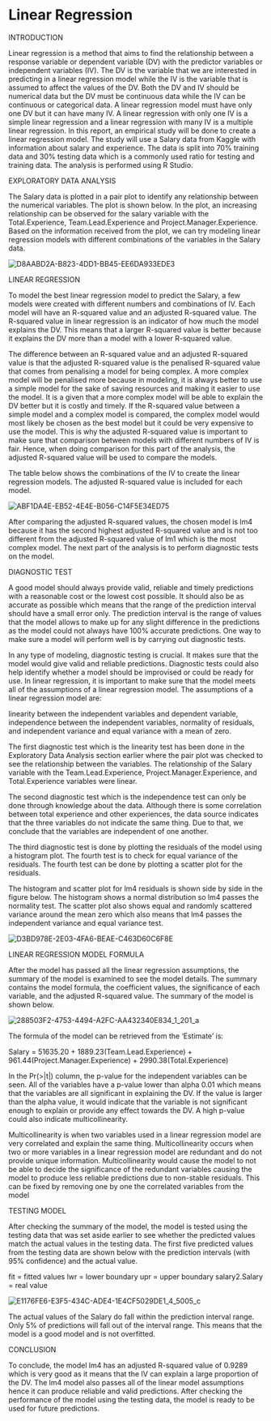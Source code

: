 # Linear Regression

INTRODUCTION

Linear regression is a method that aims to find the relationship between a response variable or dependent variable (DV) with the predictor variables or independent variables (IV). The DV is the variable that we are interested in predicting in a linear regression model while the IV is the variable that is assumed to affect the values of the DV. Both the DV and IV should be numerical data but the DV must be continuous data while the IV can be continuous or categorical data. A linear regression model must have only one DV but it can have many IV. A linear regression with only one IV is a simple linear regression and a linear regression with many IV is a multiple linear regression. In this report, an empirical study will be done to create a linear regression model. The study will use a Salary data from Kaggle with information about salary and experience. The data is split into 70% training data and 30% testing data which is a commonly used ratio for testing and training data. The analysis is performed using R Studio.

EXPLORATORY DATA ANALYSIS

The Salary data is plotted in a pair plot to identify any relationship between the numerical variables. The plot is shown below. In the plot, an increasing relationship can be observed for the salary variable with the Total.Experience, Team.Lead.Experience and Project.Manager.Experience. Based on the information received from the plot, we can try modeling linear regression models with different combinations of the variables in the Salary data.

![D8AABD2A-B823-4DD1-BB45-EE6DA933EDE3](https://github.com/user-attachments/assets/28ba2129-8d22-4032-865f-9d8dd3e34f28)

LINEAR REGRESSION

To model the best linear regression model to predict the Salary, a few models were created with different numbers and combinations of IV. Each model will have an R-squared value and an adjusted R-squared value. The R-squared value in linear regression is an indicator of how much the model explains the DV. This means that a larger R-squared value is better because it explains the DV more than a model with a lower R-squared value.

The difference between an R-squared value and an adjusted R-squared value is that the adjusted R-squared value is the penalised R-squared value that comes from penalising a model for being complex. A more complex model will be penalised more because in modeling, it is always better to use a simple model for the sake of saving resources and making it easier to use the model. It is a given that a more complex model will be able to explain the DV better but it is costly and timely. If the R-squared value between a simple model and a complex model is compared, the complex model would most likely be chosen as the best model but it could be very expensive to use the model. This is why the adjusted R-squared value is important to make sure that comparison between models with different numbers of IV is fair. Hence, when doing comparison for this part of the analysis, the adjusted R-squared value will be used to compare the models.

The table below shows the combinations of the IV to create the linear regression models. The adjusted R-squared value is included for each model.

![ABF1DA4E-EB52-4E4E-B056-C14F5E34ED75](https://github.com/user-attachments/assets/7ebf2cfd-773a-4663-8629-1a13b7b9c912)

After comparing the adjusted R-squared values, the chosen model is lm4 because it has the second highest adjusted R-squared value and is not too different from the adjusted R-squared value of lm1 which is the most complex model. The next part of the analysis is to perform diagnostic tests on the model.

DIAGNOSTIC TEST

A good model should always provide valid, reliable and timely predictions with a reasonable cost or the lowest cost possible. It should also be as accurate as possible which means that the range of the prediction interval should have a small error only. The prediction interval is the range of values that the model allows to make up for any slight difference in the predictions as the model could not always have 100% accurate predictions. One way to make sure a model will perform well is by carrying out diagnostic tests.

In any type of modeling, diagnostic testing is crucial. It makes sure that the model would give valid and reliable predictions. Diagnostic tests could also help identify whether a model should be improvised or could be ready for use. In linear regression, it is important to make sure that the model meets all of the assumptions of a linear regression model. The assumptions of a linear regression model are:

linearity between the independent variables and dependent variable,
independence between the independent variables,
normality of residuals,
and independent variance and equal variance with a mean of zero.

The first diagnostic test which is the linearity test has been done in the Exploratory Data Analysis section earlier where the pair plot was checked to see the relationship between the variables. The relationship of the Salary variable with the Team.Lead.Experience,  Project.Manager.Experience, and Total.Experience variables were linear.

The second diagnostic test which is the independence test can only be done through knowledge about the data. Although there is some correlation between total experience and other experiences, the data source indicates that the three variables do not indicate the same thing. Due to that, we conclude that the variables are independent of one another.

The third diagnostic test is done by plotting the residuals of the model using a histogram plot. The fourth test is to check for equal variance of the residuals. The fourth test can be done by plotting a scatter plot for the residuals.

The histogram and scatter plot for lm4 residuals is shown side by side in the figure below. The histogram shows a normal distribution so lm4 passes the normality test. The scatter plot also shows equal and randomly scattered variance around the mean zero which also means that lm4 passes the independent variance and equal variance test.

![D3BD978E-2E03-4FA6-BEAE-C463D60C6F8E](https://github.com/user-attachments/assets/6e2c59d7-e035-4f7e-a60f-94ca84da549d)

LINEAR REGRESSION MODEL FORMULA

After the model has passed all the linear regression assumptions, the summary of the model is examined to see the model details. The summary contains the model formula, the coefficient values, the significance of each variable, and the adjusted R-squared value. The summary of the model is shown below. 

![288503F2-4753-4494-A2FC-AA432340E834_1_201_a](https://github.com/user-attachments/assets/99c13064-8b3e-4ff1-8cfb-150432cc6394)

The formula of the model can be retrieved from the ‘Estimate’ is:

Salary = 51635.20 + 1889.23(Team.Lead.Experience) + 961.44(Project.Manager.Experience) + 2990.38(Total.Experience)

In the Pr(>|t|) column, the p-value for the independent variables can be seen. All of the variables have a p-value lower than alpha 0.01 which means that the variables are all significant in explaining the DV. If the value is larger than the alpha value, it would indicate that the variable is not significant enough to explain or provide any effect towards the DV. A high p-value could also indicate multicollinearity.

Multicollinearity is when two variables used in a linear regression model are very correlated and explain the same thing. Multicollinearity occurs when two or more variables in a linear regression model are redundant and do not provide unique information. Multicollinearity would cause the model to not be able to decide the significance of the redundant variables causing the model to produce less reliable predictions due to non-stable residuals. This can be fixed by removing one by one the correlated variables from the model

TESTING MODEL

After checking the summary of the model, the model is tested using the testing data that was set aside earlier to see whether the predicted values match the actual values in the testing data. The first five predicted values from the testing data are shown below with the prediction intervals (with 95% confidence) and the actual value.

fit	= fitted values
lwr 	= lower boundary
upr 	= upper boundary
salary2.Salary = real value

![E1176FE6-E3F5-434C-ADE4-1E4CF5029DE1_4_5005_c](https://github.com/user-attachments/assets/949f07b9-738e-4632-87c1-9bbed00c4d35)

The actual values of the Salary do fall within the prediction interval range. Only 5% of predictions will fall out of the interval range. This means that the model is a good model and is not overfitted.

CONCLUSION

To conclude, the model lm4 has an adjusted R-squared value of 0.9289 which is very good as it means that the IV can explain a large proportion of the DV. The lm4 model also passes all of the linear model assumptions hence it can produce reliable and valid predictions. After checking the performance of the model using the testing data, the model is ready to be used for future predictions. 


